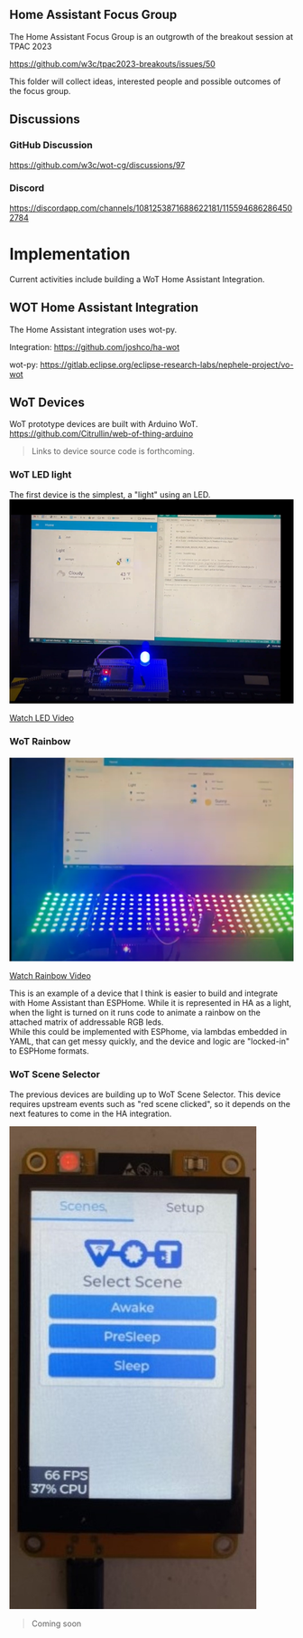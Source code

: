 Home Assistant Focus Group
--------------------------

The Home Assistant Focus Group is an outgrowth of the breakout session at TPAC 2023

https://github.com/w3c/tpac2023-breakouts/issues/50

This folder will collect ideas, interested people and possible outcomes of the focus group.

## Discussions 

### GitHub Discussion

https://github.com/w3c/wot-cg/discussions/97

### Discord

https://discordapp.com/channels/1081253871688622181/1155946862864502784

# Implementation
Current activities include building a WoT Home Assistant Integration.    

## WOT Home Assistant Integration
The Home Assistant integration uses wot-py.

Integration: https://github.com/joshco/ha-wot

wot-py: https://gitlab.eclipse.org/eclipse-research-labs/nephele-project/vo-wot

## WoT Devices
WoT prototype devices are built with Arduino WoT.
https://github.com/Citrullin/web-of-thing-arduino

> Links to device source code is forthcoming.

### WoT LED light
The first device is the simplest, a "light" using an LED.
![wot-light](./images/wot-light-small.png)

[Watch LED Video](https://www.youtube.com/watch?v=tvRTwVi7UZE)

### WoT Rainbow
![wot-rainbow](./images/wot-rainbow-small.png)

[Watch Rainbow Video](https://www.youtube.com/watch?v=mxAz2rAN8Ac)

This is an example of a device that I think is easier to build and integrate with Home Assistant than ESPHome.   While it is represented in HA as a light, when the light is turned on it runs code to animate a rainbow on the attached matrix of addressable RGB leds.  
While this could be implemented with ESPhome, via lambdas embedded in YAML, that can get messy quickly, and the device and logic are "locked-in" to ESPHome formats.

### WoT Scene Selector
The previous devices are building up to WoT Scene Selector.  This device requires upstream events such as "red scene clicked", so it depends on the next features to come in the HA integration.

![wot-scene](./images/wot-scene-small.JPG)

> Coming soon


